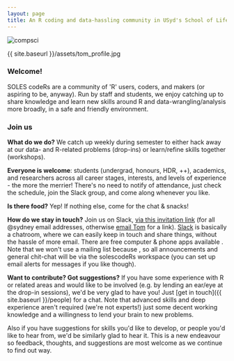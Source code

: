 ```yaml
---
layout: page
title: An R coding and data-hassling community in USyd's School of Life and Environmental Sciences
---
```


<img src="{{ site.baseurl }}/assets/compsci.png" title="compsci" style="float:centre;">

![](){{ site.baseurl }}/assets/tom_profile.jpg

### Welcome!

SOLES codeRs are a community of 'R' users, coders, and makers (or aspiring to be, anyway). Run by staff and students, we enjoy catching up to share knowledge and learn new skills around R and data-wrangling/analysis more broadly, in a safe and friendly environment. 

### Join us

**What do we do?** We catch up weekly during semester to either hack away at our data- and R-related problems (drop-ins) or learn/refine skills together (workshops).

**Everyone is welcome**: students (undergrad, honours, HDR, ++), academics, and researchers across all career stages, interests, and levels of experience - the more the merrier! There's no need to notify of attendance, just check the schedule, join the Slack group, and come along whenever you like.

**Is there food?** Yep! If nothing else, come for the chat & snacks!

**How do we stay in touch?** Join us on Slack, [via this invitation link](https://join.slack.com/t/solescoders/signup) (for all @sydney email addresses, otherwise [email Tom](mailto:thomas.white@sydney.edu.au) for a link). [Slack](https://slack.com/intl/en-au/) is basically a chatroom, where we can easily keep in touch and share things, without the hassle of more email. There are free computer & phone apps available . Note that we won't use a mailing list because , so all announcements and general chit-chat will be via the solescodeRs workspace (you can set up email alerts for messages if you like though).

**Want to contribute? Got suggestions?** If you have some experience with R or related areas and would like to be involved (e.g. by lending an ear/eye at the drop-in sessions), we'd be very glad to have you! Just [get in touch]({{ site.baseurl }}/people) for a chat. Note that advanced skills and deep experience aren't required (we're not experts!) just some decent working knowledge and a willingness to lend your brain to new problems. 

Also if you have suggestions for skills you'd like to develop, or people you'd like to hear from, we'd be similarly glad to hear it. This is a new endeavour so feedback, thoughts, and suggestions are most welcome as we continue to find out way. 



